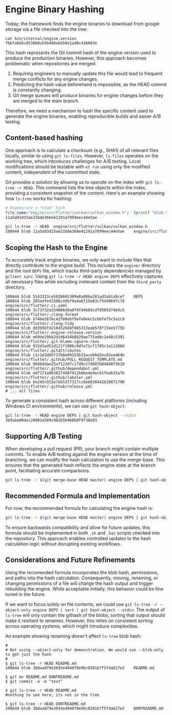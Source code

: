 # Engine Binary Hashing

Today; the framework finds the engine binaries to download from google storage
via a file checked into the tree:

```shell
cat bin/internal/engine.version
76b7abb5c853860cb5b488ab5b8e1ad8c41b603e
```

This hash represents the Git commit hash of the engine version used to produce
the production binaries. However, this approach becomes problematic when
repositories are merged:

1. Requiring engineers to manually update this file would lead to frequent merge
   conflicts for any engine changes.
1. Predicting the hash value beforehand is impossible, as the HEAD commit is
   constantly changing.
1. Git merge queues will produce binaries for engine changes before they are
   merged to the main branch.

Therefore, we need a mechanism to hash the specific content used to generate the
engine binaries, enabling reproducible builds and easier A/B testing.

## Content-based hashing

One approach is to calculate a checksum (e.g., SHA1) of all relevant files
locally, similar to using `git ls-files`. However, `ls-files` operates on the
working tree, which introduces challenges for A/B testing. Local modifications
should be testable with `et run` using only the modified content, independent of
the committed state.

Git provides a solution by allowing us to operate on the index with
`git ls-tree -r HEAD`. This command lists the tree objects within the index,
providing a consistent snapshot of the content. Here's an example showing how
`ls-tree` works for hashing:

```bash
# Regenerate a "blob" hash
file_name="engine/src/flutter/vulkan/vulkan_window.h";  (printf "blob $(wc -c < "$file_name" | awk '{print $1}')\0"; cat "$file_name") | sha1sum
11a5a03d15ae21bde366e41291a7899eec44e5ae  -

git ls-tree -r HEAD  engine/src/flutter/vulkan/vulkan_window.h
100644 blob 11a5a03d15ae21bde366e41291a7899eec44e5ae	engine/src/flutter/vulkan/vulkan_window.h
```

## Scoping the Hash to the Engine

To accurately track engine binaries, we only want to include files that directly
contribute to the engine build. This includes the `engine/` directory and the
root `DEPS` file, which tracks third-party dependencies managed by
`gclient sync`. Using `git ls-tree -r HEAD engine DEPS` effectively captures all
necessary files while excluding irrelevant content from the `third_party`
directory.

```shell
100644 blob 5143313ce5826665309e8a086a281ad3ab1a9ce7    DEPS
100644 blob 205edfe43306c4dbf9a4a6f15e83cf5d49b9fc7d    engine/src/flutter/.ci.yaml
100644 blob 3c73f32a334086d9a0f4fd468dcdf9505d74e9c5    engine/src/flutter/.clang-format
100644 blob b74be267bc42f08ebf9afe8eec5cbbfe75c5a1c9    engine/src/flutter/.clang-tidy
100644 blob dd395bfd2104526d4f865313eab578f15ee5775b    engine/src/flutter/.engine-release.version
100644 blob e69de29bb2d1d6434b8b29ae775ad8c2e48c5391    engine/src/flutter/.git-blame-ignore-revs
100644 blob 915d1ed51d121f1986c9dfe71cf1745c1a11286d    engine/src/flutter/.gitattributes
100644 blob c1c1d3d05f37b0e09155b32aceb6d2ec62ee464b    engine/src/flutter/.github/PULL_REQUEST_TEMPLATE.md
100644 blob 9688ddae25af122d7c17d9c27d887b84888f3619    engine/src/flutter/.github/dependabot.yml
100644 blob ed7171a9638274d8f411b6bededec61feab15a7b    engine/src/flutter/.github/labeler.yml
100644 blob be245c915e7eb5377317cc6eb038442628071790    engine/src/flutter/.github/release.yml
# ... all files
```

To generate a consistent hash across different platforms (including Windows CI
environments), we can use `git hash-object`:

```bash
git ls-tree -r HEAD engine DEPS | git hash-object --stdin
3b9abe00dec28902a589c982b5b460b0f9f38e93
```

## Supporting A/B Testing

When developing a pull request (PR), your branch might contain multiple commits.
To enable A/B testing against the engine version at the time of branching, we
can modify the hash calculation to use the merge-base. This ensures that the
generated hash reflects the engine state at the branch point, facilitating
accurate comparisons.

```bash
git ls-tree -r $(git merge-base HEAD master) engine DEPS | git hash-object --stdin
```

## Recommended Formula and Implementation

For now, the recommended formula for calculating the engine hash is:

```bash
git ls-tree -r $(git merge-base HEAD master) engine DEPS | git hash-object --stdin
```

To ensure backwards compatibility and allow for future updates, this formula
should be implemented in both `.sh` and `.bat` scripts checked into the
repository. This approach enables controlled updates to the hash calculation
logic without disrupting existing workflows.

## Considerations and Future Refinements

Using the recomended formula incorporates the blob hash, permissions, and paths
into the hash calculation. Consequently, moving, renaming, or changing
permissions of a file will change the hash output and trigger rebuilding the
engine. While acceptable initially, this behavior could be fine tuned in the
future.

If we want to focus solely on file contents, we could use
`git ls-tree -r --object-only engine DEPS | sort | git hash-object --stdin`. The
output of `ls-tree` will only contain the githash of the blobs; sorting that
output should make it resiliant to renames. However, this relies on consistent
sorting across operating systems, which might introduce complexities.

An example showing renaming doesn't affect `ls-tree` blob hash:

```shell
#
# Not using --object-only for demonstration. We would use --blob-only to get just the hash
#
$ git ls-tree -r HEAD README.md
100644 blob 38daa079e3693e4940f0e9bc0201b7f5fda627e2	README.md

$ git mv README.md DONTREADME.md
$ git commit -a -m "test"

$ git ls-tree -r HEAD README.md
#nothing to see here, its not in the tree

$ git ls-tree -r HEAD DONTREADME.md
100644 blob 38daa079e3693e4940f0e9bc0201b7f5fda627e2	DONTREADME.md
```
